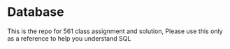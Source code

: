 # Database
This is the repo for 561 class assignment and solution, Please use this only as a reference to help you understand SQL
